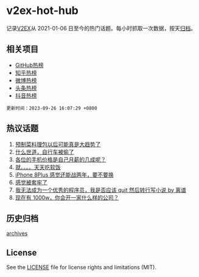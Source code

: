 # v2ex-hot-hub

 记录[V2EX](https://www.v2ex.com/)从 2021-01-06 日至今的热门话题。每小时抓取一次数据，按天[归档](archives)。
 
 ## 相关项目

- [GitHub热榜](https://github.com/it985/github-hot-hub)
- [知乎热榜](https://github.com/it985/zhihu-hot-hub)
- [微博热榜](https://github.com/it985/weibo-hot-hub)
- [头条热榜](https://github.com/it985/toutiao-hot-hub)
- [抖音热榜](https://github.com/it985/douyin-hot-hub)


 `更新时间：2023-09-26 16:07:29 +0800`

## 热议话题

1. [预制菜料理包以后可能真是大趋势了](https://www.v2ex.com/t/977158)
1. [什么世道，自行车被偷了](https://www.v2ex.com/t/977006)
1. [各位的手机价格是自己月薪的几成呢？](https://www.v2ex.com/t/977160)
1. [就。。。。天天吃软饭](https://www.v2ex.com/t/977115)
1. [iPhone 8Plus 感觉还能战两年，要不要换](https://www.v2ex.com/t/977133)
1. [感觉被套牢了](https://www.v2ex.com/t/977054)
1. [我无法成为一个优秀的程序员，我是否应该 quit 然后转行写小说 by 离谱](https://www.v2ex.com/t/977166)
1. [现在有 1000w，你会开一家什么样的公司？](https://www.v2ex.com/t/977170)

## 历史归档

[archives](archives)

## License

See the [LICENSE](LICENSE) file for license rights and limitations (MIT).

